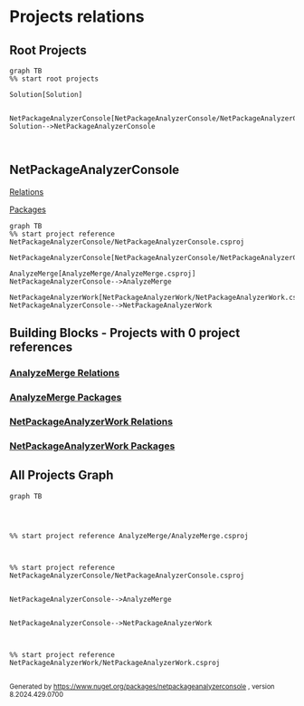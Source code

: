 
# Projects relations

## Root Projects

```mermaid
graph TB
%% start root projects 

Solution[Solution]


NetPackageAnalyzerConsole[NetPackageAnalyzerConsole/NetPackageAnalyzerConsole.csproj]
Solution-->NetPackageAnalyzerConsole



```



## NetPackageAnalyzerConsole

[Relations](Projects/NetPackageAnalyzerConsole/ProjectReferences.md)

[Packages](Projects/NetPackageAnalyzerConsole/Packages.md)


```mermaid
graph TB
%% start project reference NetPackageAnalyzerConsole/NetPackageAnalyzerConsole.csproj

NetPackageAnalyzerConsole[NetPackageAnalyzerConsole/NetPackageAnalyzerConsole.csproj]

AnalyzeMerge[AnalyzeMerge/AnalyzeMerge.csproj]
NetPackageAnalyzerConsole-->AnalyzeMerge

NetPackageAnalyzerWork[NetPackageAnalyzerWork/NetPackageAnalyzerWork.csproj]
NetPackageAnalyzerConsole-->NetPackageAnalyzerWork
```

## Building Blocks - Projects with 0 project references 




### [AnalyzeMerge Relations ](Projects/AnalyzeMerge/ProjectReferences.md)

### [AnalyzeMerge Packages](Projects/AnalyzeMerge/Packages.md)




### [NetPackageAnalyzerWork Relations ](Projects/NetPackageAnalyzerWork/ProjectReferences.md)

### [NetPackageAnalyzerWork Packages](Projects/NetPackageAnalyzerWork/Packages.md)




## All Projects Graph

```mermaid
graph TB




%% start project reference AnalyzeMerge/AnalyzeMerge.csproj



%% start project reference NetPackageAnalyzerConsole/NetPackageAnalyzerConsole.csproj


NetPackageAnalyzerConsole-->AnalyzeMerge


NetPackageAnalyzerConsole-->NetPackageAnalyzerWork



%% start project reference NetPackageAnalyzerWork/NetPackageAnalyzerWork.csproj


```
<small>Generated  by https://www.nuget.org/packages/netpackageanalyzerconsole , version 8.2024.429.0700</small>

